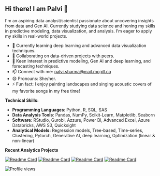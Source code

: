 ## Hi there! I am Palvi 👋
I'm an aspiring data analyst/scientist passionate about uncovering insights from data and Gen AI. Currently studying data science and honing my skills in predictive modeling, data visualization, and analysis. I'm eager to apply my skills in real-world projects.

- 🌱 Currently learning deep learning and advanced data visualization techniques.
- 🔭 Collaborating on data-driven projects with peers.
- 💬 Keen interest in predictive modeling, Gen AI and deep learning, and forecasting techniques.
- 📫 Connect with me: palvi.sharma@mail.mcgill.ca
- 😄 Pronouns: She/her.
- ⚡ Fun fact: I enjoy painting landscapes and singing acoustic covers of my favorite songs in my free time!

**Technical Skills:**
- **Programming Languages**: Python, R, SQL, SAS
- **Data Analysis Tools**: Pandas, NumPy, Scikit-Learn, Matplotlib, Seaborn
- **Software**: RStudio, Gurobi, Azzure, Power BI, Advanced Excel, Azure Databricks, AWS S3, Quicksight
- **Analytical Models:** Regression models, Tree-based, Time-series, Clustering, Pytorch, Generative AI, deep learning, Optimization (linear & non-linear)

**Recent Analytics Projects**

[![Readme Card](https://github-readme-stats.vercel.app/api/pin/?username=Palvi-Sharma&repo=DeepSeek-AI-Sentiment-Analysis&theme=transparent)](https://github.com/Palvi-Sharma/DeepSeek-AI-Sentiment-Analysis) [![Readme Card](https://github-readme-stats.vercel.app/api/pin/?username=Palvi-Sharma&repo=Energy-Consumption-Forecasting&theme=transparent)](https://github.com/Palvi-Sharma/Energy-Consumption-Forecasting)
[![Readme Card](https://github-readme-stats.vercel.app/api/pin/?username=Palvi-Sharma&repo=Drug-review-sentiment-analysis&theme=transparent)](https://github.com/Palvi-Sharma/Drug-review-sentiment-analysis) [![Readme Card](https://github-readme-stats.vercel.app/api/pin/?username=Palvi-Sharma&repo=Automobile-Price-Prediction&theme=default)](https://github.com/Palvi-Sharma/Automobile-Price-Prediction)

![Profile views](https://komarev.com/ghpvc/?username=Palvi-Sharma)

